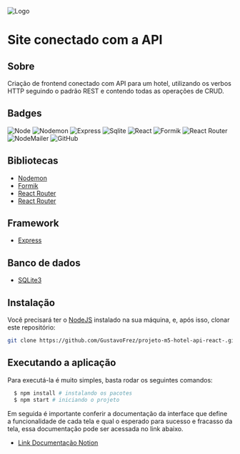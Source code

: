 ![Logo](https://i.ibb.co/5L70d3q/Cormorant.jpg  )
# Site conectado com a API

## Sobre

Criação de frontend conectado com API para um hotel, utilizando os verbos HTTP seguindo o padrão REST e contendo todas as operações de CRUD.

## Badges

![Node](https://img.shields.io/badge/node-16.2.0-green)
![Nodemon](https://img.shields.io/badge/nodemon-2.0.12-green)
![Express](https://img.shields.io/badge/express-4.17.1-green)
![Sqlite](https://img.shields.io/badge/Sqlite3-5.0.2-blue)
![React](https://img.shields.io/badge/react-17.0.0-blue)
![Formik](https://img.shields.io/badge/formik-2.2.9-blue)
![React Router](https://img.shields.io/badge/react.router-5.2.0-red)
![NodeMailer](https://img.shields.io/badge/nodemailer-6.1.0-blue)
![GitHub](https://img.shields.io/badge/GITHUB-%23121011.svg?&style=flat&logo=github&logoColor=white)

## Bibliotecas
* [Nodemon](https://nodemon.io/)
* [Formik](https://formik.org/)
* [React Router](https://reactrouter.com/web/guides/quick-start)
* [React Router](https://nodemailer.com/about/)

## Framework 
* [Express](https://expressjs.com/pt-br/)

## Banco de dados
* [SQLite3](https://www.npmjs.com/package/sqlite3)

## Instalação

Você precisará ter o [NodeJS](https://nodejs.org) instalado na sua máquina, e, após isso, clonar este repositório:

```bash
git clone https://github.com/GustavoFrez/projeto-m5-hotel-api-react-.git

```
## Executando a aplicação

Para executá-la é muito simples, basta rodar os seguintes comandos:
```sh
  $ npm install # instalando os pacotes
  $ npm start # iniciando o projeto
```

Em seguida é importante conferir a documentação da interface que define a funcionalidade de cada tela e qual o esperado para sucesso e fracasso da tela, essa documentação pode ser acessada no link abaixo.

* [Link Documentação Notion](https://wind-cell-561.notion.site/Documenta-o-de-Interface-Solari-c2c2270a77114310a586d41fb4d251f5)